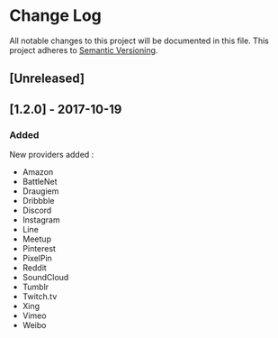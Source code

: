 # Change Log

All notable changes to this project will be documented in this file. This project adheres to [Semantic Versioning](http://semver.org/).


## [Unreleased]

## [1.2.0] - 2017-10-19
### Added
New providers added :
- Amazon
- BattleNet
- Draugiem
- Dribbble
- Discord
- Instagram
- Line
- Meetup
- Pinterest
- PixelPin
- Reddit
- SoundCloud		
- Tumblr
- Twitch.tv
- Xing
- Vimeo
- Weibo

